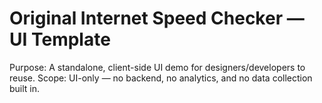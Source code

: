 # Original Internet Speed Checker — UI Template
Purpose: A standalone, client-side UI demo for designers/developers to reuse.
Scope: UI-only — no backend, no analytics, and no data collection built in.
